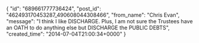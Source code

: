  {
   "id": "689661777736424",
   "post_id": "462493170453287_490608044308466",
   "from_name": "Chris Evan",
   "message": "I think I like DISCHARGE.  Plus, I am not sure the Trustees have an OATH to do anything else but DISCHARGE the PUBLIC DEBTS",
   "created_time": "2014-07-04T21:00:34+0000"
 }
